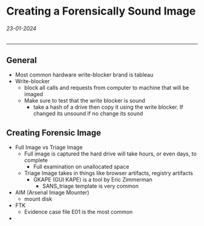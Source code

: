 # Creating a Forensically Sound Image
###### 23-01-2024
---
## General
- Most common hardware write-blocker brand is tableau
- Write-blocker
	- block all calls and requests from computer to machine that will be imaged
	- Make sure to test that the write blocker is sound
		- take a hash of a drive then copy it using the write blocker. If changed its unsound if no change its sound
## Creating Forensic Image
- Full Image vs Triage Image
	- Full image is captured the hard drive will take hours, or even days, to complete
		- Full examination on unallocated space
	- Triage Image takes in things like browser artifacts, registry artifacts
		- GKAPE (GUI KAPE) is a tool by Eric Zimmerman
			- SANS_triage template is very common
- AIM (Arsenal Image Mounter)
	- mount disk 
- FTK
	- Evidence case file E01 is the most common
- 